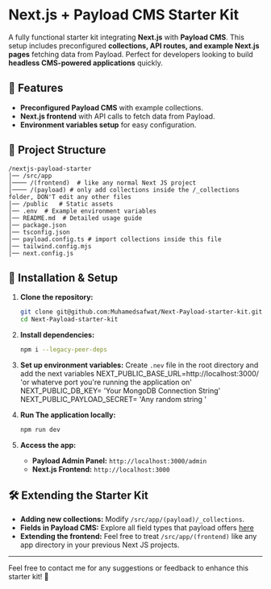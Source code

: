 # Next.js + Payload CMS Starter Kit

A fully functional starter kit integrating **Next.js** with **Payload CMS**. This setup includes preconfigured **collections, API routes, and example Next.js pages** fetching data from Payload. Perfect for developers looking to build **headless CMS-powered applications** quickly.

## 🚀 Features

- **Preconfigured Payload CMS** with example collections.
- **Next.js frontend** with API calls to fetch data from Payload.
- **Environment variables setup** for easy configuration.

## 📂 Project Structure

```
/nextjs-payload-starter
│── /src/app
│──── /(frontend)  # like any normal Next JS project
│──── /(payload) # only add collections inside the /_collections folder, DON'T edit any other files
│── /public   # Static assets
│── .env  # Example environment variables
│── README.md  # Detailed usage guide
│── package.json
│── tsconfig.json
│── payload.config.ts # import collections inside this file
│── tailwind.config.mjs
│── next.config.js
```

## 🔧 Installation & Setup

1. **Clone the repository:**

   ```sh
   git clone git@github.com:Muhamedsafwat/Next-Payload-starter-kit.git
   cd Next-Payload-starter-kit
   ```

2. **Install dependencies:**

   ```sh
   npm i --legacy-peer-deps
   ```

3. **Set up environment variables:**
   Create `.nev` file in the root directory and add the next variables
   NEXT_PUBLIC_BASE_URL=http://localhost:3000/ 'or whaterve port you're running the application on'
   NEXT_PUBLIC_DB_KEY= 'Your MongoDB Connection String'
   NEXT_PUBLIC_PAYLOAD_SECRET= 'Any random string '

4. **Run The application locally:**

   ```sh
   npm run dev
   ```

5. **Access the app:**
   - **Payload Admin Panel:** `http://localhost:3000/admin`
   - **Next.js Frontend:** `http://localhost:3000`

## 🛠 Extending the Starter Kit

- **Adding new collections:** Modify `/src/app/(payload)/_collections`.
- **Fields in Payload CMS:** Explore all field types that payload offers [here](https://payloadcms.com/docs/fields/overview)
- **Extending the frontend:** Feel free to treat `/src/app/(frontend)` like any app directory in your previous Next JS projects.

---

Feel free to contact me for any suggestions or feedback to enhance this starter kit! 🚀

